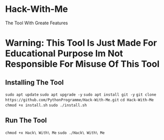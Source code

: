 # Hack-With-Me
The Tool With Greate Features
# Warning: This Tool Is Just Made For Educational Purpose Im Not Responsible For Misuse Of This Tool

## Installing The Tool
`sudo apt update`
`sudo apt upgrade -y`
`sudo apt install git -y`
`git clone https://github.com/PythonProgramme/Hack-With-Me.git`
`cd Hack-With-Me`
`chmod +x install.sh`
`sudo ./install.sh`

## Run The Tool
`chmod +x Hack\ With\ Me`
`sudo ./Hack\ With\ Me`
